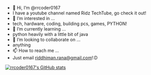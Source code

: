 - 👋 Hi, I’m @rrcoder0167
- I have a youtube channel named Ridz TechTube, go check it out!
- 👀 I’m interested in ...
- tech, hardware, coding, building pcs, games, PYTHON!
- 🌱 I’m currently learning ...
- python heavily with a little bit of java
- 💞️ I’m looking to collaborate on ...
- anything
- 📫 How to reach me ...
- Just email riddhiman.rana@gmail.com!:D

<!---
rrcoder0167/rrcoder0167 is a ✨ special ✨ repository because its `README.md` (this file) appears on your GitHub profile.
You can click the Preview link to take a look at your changes.
--->
[![rrcoder0167's GitHub stats](https://github-readme-stats.vercel.app/api?username=rrcoder0167)](https://github.com/anuraghazra/github-readme-stats)

